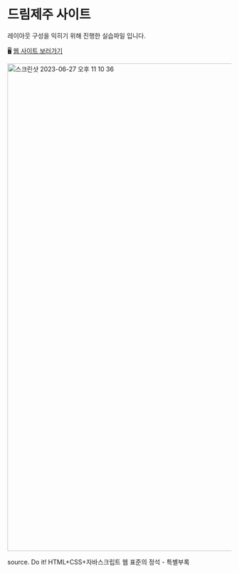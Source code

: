 # 드림제주 사이트

레이아웃 구성을 익히기 위해 진행한 실습파일 입니다.

🖥️ [웹 사이트 보러가기](https://songyunjeong.github.io/dreamJeju_site)

<img width="1096" alt="스크린샷 2023-06-27 오후 11 10 36" src="https://github.com/songyunjeong/dreamJeju_site/assets/117874502/1c61a6ba-cda5-4e19-92d8-5ea2311ffff3">

<br />

source. Do it! HTML+CSS+자바스크립트 웹 표준의 정석 - 특별부록
